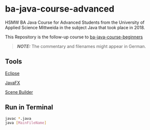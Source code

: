 # ba-java-course-advanced
HSMW BA Java Course for Advanced Students from the University of Applied Science Mittweida in the subject Java that took place in 2018.

This Repository is the follow-up course to [ba-java-course-beginners](https://github.com/fhildeb/ba-java-course-beginners)

> **_NOTE:_** The commentary and filenames might appear in German.

## Tools

[Eclipse](https://www.eclipse.org)

[JavaFX](https://openjfx.io/)

[Scene Builder](https://gluonhq.com/products/scene-builder/)

## Run in Terminal

```bash
javac *.java
java [MainFileName]
```
